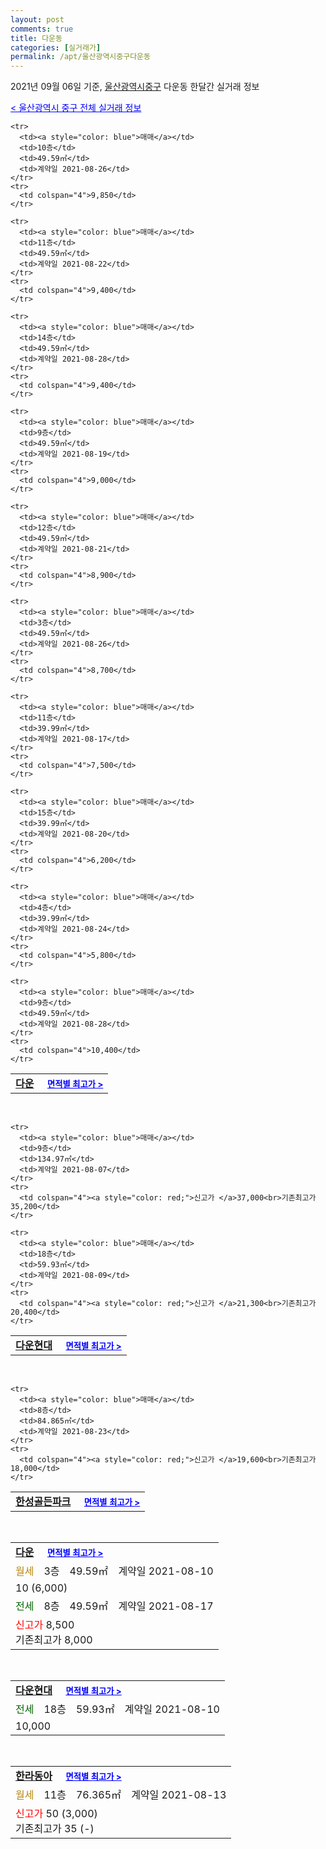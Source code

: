 ```yaml
---
layout: post
comments: true
title: 다운동
categories: [실거래가]
permalink: /apt/울산광역시중구다운동
---
```


2021년 09월 06일 기준, <a href="/apt/울산광역시중구">울산광역시중구</a> 다운동 한달간 실거래 정보

<a style="color: blue;" href="/apt/울산광역시중구">< 울산광역시 중구 전체 실거래 정보</a>
<!---- start ---->
<table>
  <tr>
    <td colspan="4" style="font-weight: bold;"><a href="/apt/울산광역시중구다운동다운">다운</a> &nbsp;&nbsp;&nbsp; <a style="color: blue; font-size: smaller;" href="/apt/울산광역시중구다운동다운">면적별 최고가 ></a></td>
  </tr>
    
    <tr>
      <td><a style="color: blue">매매</a></td>
      <td>10층</td>
      <td>49.59㎡</td>
      <td>계약일 2021-08-26</td>
    </tr>
    <tr>
      <td colspan="4">9,850</td>
    </tr>
      
    <tr>
      <td><a style="color: blue">매매</a></td>
      <td>11층</td>
      <td>49.59㎡</td>
      <td>계약일 2021-08-22</td>
    </tr>
    <tr>
      <td colspan="4">9,400</td>
    </tr>
      
    <tr>
      <td><a style="color: blue">매매</a></td>
      <td>14층</td>
      <td>49.59㎡</td>
      <td>계약일 2021-08-28</td>
    </tr>
    <tr>
      <td colspan="4">9,400</td>
    </tr>
      
    <tr>
      <td><a style="color: blue">매매</a></td>
      <td>9층</td>
      <td>49.59㎡</td>
      <td>계약일 2021-08-19</td>
    </tr>
    <tr>
      <td colspan="4">9,000</td>
    </tr>
      
    <tr>
      <td><a style="color: blue">매매</a></td>
      <td>12층</td>
      <td>49.59㎡</td>
      <td>계약일 2021-08-21</td>
    </tr>
    <tr>
      <td colspan="4">8,900</td>
    </tr>
      
    <tr>
      <td><a style="color: blue">매매</a></td>
      <td>3층</td>
      <td>49.59㎡</td>
      <td>계약일 2021-08-26</td>
    </tr>
    <tr>
      <td colspan="4">8,700</td>
    </tr>
      
    <tr>
      <td><a style="color: blue">매매</a></td>
      <td>11층</td>
      <td>39.99㎡</td>
      <td>계약일 2021-08-17</td>
    </tr>
    <tr>
      <td colspan="4">7,500</td>
    </tr>
      
    <tr>
      <td><a style="color: blue">매매</a></td>
      <td>15층</td>
      <td>39.99㎡</td>
      <td>계약일 2021-08-20</td>
    </tr>
    <tr>
      <td colspan="4">6,200</td>
    </tr>
      
    <tr>
      <td><a style="color: blue">매매</a></td>
      <td>4층</td>
      <td>39.99㎡</td>
      <td>계약일 2021-08-24</td>
    </tr>
    <tr>
      <td colspan="4">5,800</td>
    </tr>
      
    <tr>
      <td><a style="color: blue">매매</a></td>
      <td>9층</td>
      <td>49.59㎡</td>
      <td>계약일 2021-08-28</td>
    </tr>
    <tr>
      <td colspan="4">10,400</td>
    </tr>
      
</table>
<br>
<table>
  <tr>
    <td colspan="4" style="font-weight: bold;"><a href="/apt/울산광역시중구다운동다운현대">다운현대</a> &nbsp;&nbsp;&nbsp; <a style="color: blue; font-size: smaller;" href="/apt/울산광역시중구다운동다운현대">면적별 최고가 ></a></td>
  </tr>
    
    <tr>
      <td><a style="color: blue">매매</a></td>
      <td>9층</td>
      <td>134.97㎡</td>
      <td>계약일 2021-08-07</td>
    </tr>
    <tr>
      <td colspan="4"><a style="color: red;">신고가 </a>37,000<br>기존최고가 35,200</td>
    </tr>
      
    <tr>
      <td><a style="color: blue">매매</a></td>
      <td>18층</td>
      <td>59.93㎡</td>
      <td>계약일 2021-08-09</td>
    </tr>
    <tr>
      <td colspan="4"><a style="color: red;">신고가 </a>21,300<br>기존최고가 20,400</td>
    </tr>
      
</table>
<br>
<table>
  <tr>
    <td colspan="4" style="font-weight: bold;"><a href="/apt/울산광역시중구다운동한성골든파크">한성골든파크</a> &nbsp;&nbsp;&nbsp; <a style="color: blue; font-size: smaller;" href="/apt/울산광역시중구다운동한성골든파크">면적별 최고가 ></a></td>
  </tr>
    
    <tr>
      <td><a style="color: blue">매매</a></td>
      <td>8층</td>
      <td>84.865㎡</td>
      <td>계약일 2021-08-23</td>
    </tr>
    <tr>
      <td colspan="4"><a style="color: red;">신고가 </a>19,600<br>기존최고가 18,000</td>
    </tr>
      
</table>
<br>
<table>
  <tr>
    <td colspan="4" style="font-weight: bold;"><a href="/apt/울산광역시중구다운동다운">다운</a> &nbsp;&nbsp;&nbsp; <a style="color: blue; font-size: smaller;" href="/apt/울산광역시중구다운동다운">면적별 최고가 ></a></td>
  </tr>
    
  <tr>
    <td><a style="color: darkgoldenrod">월세</a></td>
    <td>3층</td>
    <td>49.59㎡</td>
    <td>계약일 2021-08-10</td>
  </tr>
  <tr>
    <td colspan="4">10 (6,000)</td>
  </tr>
    
  <tr>
    <td><a style="color: darkgreen">전세</a></td>
    <td>8층</td>
    <td>49.59㎡</td>
    <td>계약일 2021-08-17</td>
  </tr>
  <tr>
    <td colspan="4"><a style="color: red;">신고가 </a>8,500<br>기존최고가 8,000</td>
  </tr>
    
</table>
<br>
<table>
  <tr>
    <td colspan="4" style="font-weight: bold;"><a href="/apt/울산광역시중구다운동다운현대">다운현대</a> &nbsp;&nbsp;&nbsp; <a style="color: blue; font-size: smaller;" href="/apt/울산광역시중구다운동다운현대">면적별 최고가 ></a></td>
  </tr>
    
  <tr>
    <td><a style="color: darkgreen">전세</a></td>
    <td>18층</td>
    <td>59.93㎡</td>
    <td>계약일 2021-08-10</td>
  </tr>
  <tr>
    <td colspan="4">10,000</td>
  </tr>
    
</table>
<br>
<table>
  <tr>
    <td colspan="4" style="font-weight: bold;"><a href="/apt/울산광역시중구다운동한라동아">한라동아</a> &nbsp;&nbsp;&nbsp; <a style="color: blue; font-size: smaller;" href="/apt/울산광역시중구다운동한라동아">면적별 최고가 ></a></td>
  </tr>
    
  <tr>
    <td><a style="color: darkgoldenrod">월세</a></td>
    <td>11층</td>
    <td>76.365㎡</td>
    <td>계약일 2021-08-13</td>
  </tr>
  <tr>
    <td colspan="4"><a style="color: red;">신고가 </a>50 (3,000)<br>기존최고가 35 (-)</td>
  </tr>
    
</table>
<!---- end ---->
    